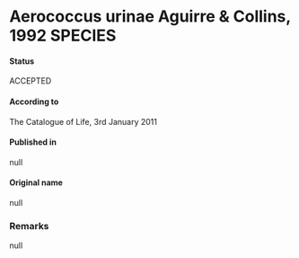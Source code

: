 # Aerococcus urinae Aguirre & Collins, 1992 SPECIES

#### Status
ACCEPTED

#### According to
The Catalogue of Life, 3rd January 2011

#### Published in
null

#### Original name
null

### Remarks
null